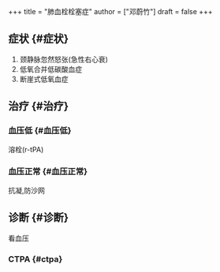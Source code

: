 +++
title = "肺血栓栓塞症"
author = ["邓蔚竹"]
draft = false
+++

## 症状 {#症状}

1.  颈静脉忽然怒张(急性右心衰)
2.  低氧合并低碳酸血症
3.  断崖式低氧血症


## 治疗 {#治疗}


### 血压低 {#血压低}

溶栓(r-tPA)


### 血压正常 {#血压正常}

抗凝,防沙网


## 诊断 {#诊断}

看血压


### CTPA {#ctpa}